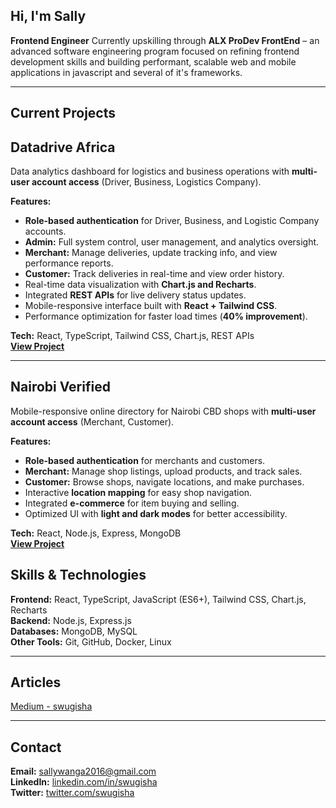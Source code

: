 ## Hi, I'm Sally

**Frontend Engineer**
Currently upskilling through **ALX ProDev FrontEnd** – an advanced software engineering program focused on refining frontend development skills and building performant, scalable web and mobile applications in javascript and several of it's frameworks.

---

## Current Projects

## Datadrive Africa  
Data analytics dashboard for logistics and business operations with **multi-user account access** (Driver, Business, Logistics Company).

**Features:**  
- **Role-based authentication** for Driver, Business, and Logistic Company accounts.  
- **Admin:** Full system control, user management, and analytics oversight.  
- **Merchant:** Manage deliveries, update tracking info, and view performance reports.  
- **Customer:** Track deliveries in real-time and view order history.  
- Real-time data visualization with **Chart.js and Recharts**.  
- Integrated **REST APIs** for live delivery status updates.  
- Mobile-responsive interface built with **React + Tailwind CSS**.  
- Performance optimization for faster load times (**40% improvement**).  

**Tech:** React, TypeScript, Tailwind CSS, Chart.js, REST APIs  
[**View Project**](https://dashboard.datadrive.africa/)  

---

## Nairobi Verified  
Mobile-responsive online directory for Nairobi CBD shops with **multi-user account access** (Merchant, Customer).

**Features:**  
- **Role-based authentication** for merchants and customers.  
- **Merchant:** Manage shop listings, upload products, and track sales.  
- **Customer:** Browse shops, navigate locations, and make purchases.  
- Interactive **location mapping** for easy shop navigation.  
- Integrated **e-commerce** for item buying and selling.  
- Optimized UI with **light and dark modes** for better accessibility.  

**Tech:** React, Node.js, Express, MongoDB  
[**View Project**](https://nairobi-verified-frontend.onrender.com/)  

## Skills & Technologies  
**Frontend:** React, TypeScript, JavaScript (ES6+), Tailwind CSS, Chart.js, Recharts  
**Backend:** Node.js, Express.js  
**Databases:** MongoDB, MySQL  
**Other Tools:** Git, GitHub, Docker, Linux  

---

## Articles  
[Medium - swugisha](https://swugisha.medium.com/)

---

## Contact  
**Email:** sallywanga2016@gmail.com  
**LinkedIn:** [linkedin.com/in/swugisha](https://www.linkedin.com/in/swugisha)  
**Twitter:** [twitter.com/swugisha](https://twitter.com/swugisha)  
